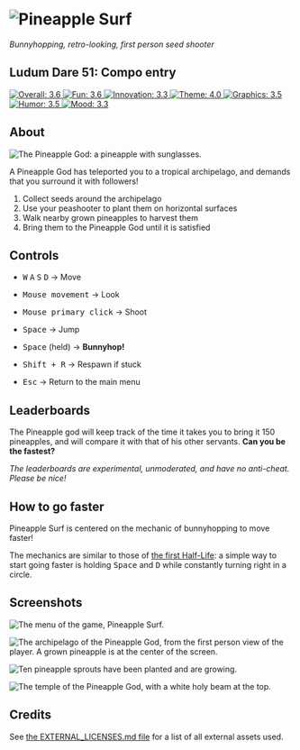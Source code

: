 # ![Pineapple Surf](media/itch-banner.png)

_Bunnyhopping, retro-looking, first person seed shooter_


## Ludum Dare 51: Compo entry

[![Overall: 3.6](https://img.shields.io/badge/overall-3.6-yellowgreen) 
![Fun: 3.6](https://img.shields.io/badge/fun-3.6-yellowgreen) 
![Innovation: 3.3](https://img.shields.io/badge/innovation-3.3-yellowgreen) 
![Theme: 4.0](https://img.shields.io/badge/theme-4.0-green) 
![Graphics: 3.5](https://img.shields.io/badge/graphics-3.5-yellowgreen) 
![Humor: 3.5](https://img.shields.io/badge/humor-3.5-yellowgreen)
![Mood: 3.3](https://img.shields.io/badge/mood-3.3-yellowgreen)](https://ldjam.com/events/ludum-dare/52/pineapple-surf)


## About

![The Pineapple God: a pineapple with sunglasses.](assets/pineglasses.png "The Pineapple God: a pineapple with sunglasses.")

A Pineapple God has teleported you to a tropical archipelago, and demands that you surround it with followers!

1. Collect seeds around the archipelago
2. Use your peashooter to plant them on horizontal surfaces
3. Walk nearby grown pineapples to harvest them
4. Bring them to the Pineapple God until it is satisfied


## Controls

- <kbd>W</kbd> <kbd>A</kbd> <kbd>S</kbd> <kbd>D</kbd> → Move

- <kbd>Mouse movement</kbd> → Look

- <kbd>Mouse primary click</kbd> → Shoot

- <kbd>Space</kbd> → Jump

- <kbd>Space</kbd> (held) → **Bunnyhop!**

- <kbd>Shift + R</kbd> → Respawn if stuck

- <kbd>Esc</kbd> → Return to the main menu


## Leaderboards

The Pineapple god will keep track of the time it takes you to bring it 150 pineapples, and will compare it with that of his other servants. **Can you be the fastest?**

_The leaderboards are experimental, unmoderated, and have no anti-cheat. Please be nice!_


## How to go faster

Pineapple Surf is centered on the mechanic of bunnyhopping to move faster!

The mechanics are similar to those of [the first Half-Life](https://www.youtube.com/watch?v=WschEm9uYao): a simple way to start going faster is holding <kbd>Space</kbd> and <kbd>D</kbd> while constantly turning right in a circle.


## Screenshots

![The menu of the game, Pineapple Surf.](media/screenshot-menu.png "The menu of the game, Pineapple Surf.")

![The archipelago of the Pineapple God, from the first person view of the player. A grown pineapple is at the center of the screen.](media/screenshot-archipelago.png "The archipelago of the Pineapple God, from the first person view of the player. A grown pineapple is at the center of the screen.")

![Ten pineapple sprouts have been planted and are growing.](media/screenshot-growing.png "Ten pineapple sprouts have been planted and are growing.")

![The temple of the Pineapple God, with a white holy beam at the top.](media/screenshot-pineapplegod.png "The temple of the Pineapple God, with a white holy beam at the top.")


## Credits

See [the EXTERNAL_LICENSES.md file](https://github.com/Steffo99/pineapple-surf/blob/main/EXTERNAL_LICENSES.md) for a list of all external assets used.
